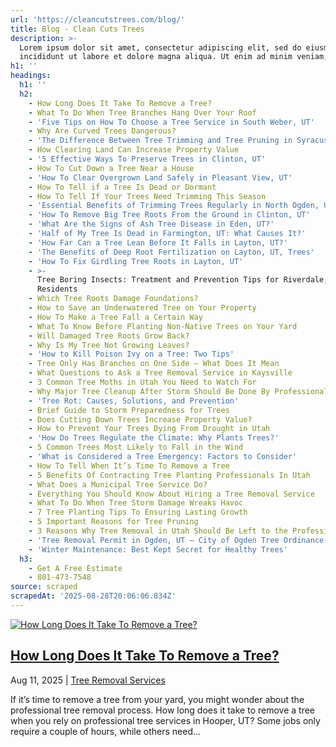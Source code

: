 ```yaml
---
url: 'https://cleancutstrees.com/blog/'
title: Blog - Clean Cuts Trees
description: >-
  Lorem ipsum dolor sit amet, consectetur adipiscing elit, sed do eiusmod tempor
  incididunt ut labore et dolore magna aliqua. Ut enim ad minim veniam, quis
h1: ''
headings:
  h1: ''
  h2:
    - How Long Does It Take To Remove a Tree?
    - What To Do When Tree Branches Hang Over Your Roof
    - 'Five Tips on How To Choose a Tree Service in South Weber, UT'
    - Why Are Curved Trees Dangerous?
    - 'The Difference Between Tree Trimming and Tree Pruning in Syracuse, UT'
    - How Clearing Land Can Increase Property Value
    - '5 Effective Ways To Preserve Trees in Clinton, UT'
    - How To Cut Down a Tree Near a House
    - 'How To Clear Overgrown Land Safely in Pleasant View, UT'
    - How To Tell if a Tree Is Dead or Dormant
    - How To Tell If Your Trees Need Trimming This Season
    - 'Essential Benefits of Trimming Trees Regularly in North Ogden, UT'
    - 'How To Remove Big Tree Roots From the Ground in Clinton, UT'
    - 'What Are the Signs of Ash Tree Disease in Eden, UT?'
    - 'Half of My Tree Is Dead in Farmington, UT: What Causes It?'
    - 'How Far Can a Tree Lean Before It Falls in Layton, UT?'
    - 'The Benefits of Deep Root Fertilization on Layton, UT, Trees'
    - 'How To Fix Girdling Tree Roots in Layton, UT'
    - >-
      Tree Boring Insects: Treatment and Prevention Tips for Riverdale, UT
      Residents
    - Which Tree Roots Damage Foundations?
    - How to Save an Underwatered Tree on Your Property
    - How To Make a Tree Fall a Certain Way
    - What To Know Before Planting Non-Native Trees on Your Yard
    - Will Damaged Tree Roots Grow Back?
    - Why Is My Tree Not Growing Leaves?
    - 'How to Kill Poison Ivy on a Tree: Two Tips'
    - Tree Only Has Branches on One Side – What Does It Mean
    - What Questions to Ask a Tree Removal Service in Kaysville
    - 3 Common Tree Moths in Utah You Need to Watch For
    - Why Major Tree Cleanup After Storm Should Be Done By Professionals
    - 'Tree Rot: Causes, Solutions, and Prevention'
    - Brief Guide to Storm Preparedness for Trees
    - Does Cutting Down Trees Increase Property Value?
    - How to Prevent Your Trees Dying From Drought in Utah
    - 'How Do Trees Regulate the Climate: Why Plants Trees?'
    - 5 Common Trees Most Likely to Fall in the Wind
    - 'What is Considered a Tree Emergency: Factors to Consider'
    - How To Tell When It’s Time To Remove a Tree
    - 5 Benefits Of Contracting Tree Planting Professionals In Utah
    - What Does a Municipal Tree Service Do?
    - Everything You Should Know About Hiring a Tree Removal Service
    - What To Do When Tree Storm Damage Wreaks Havoc
    - 7 Tree Planting Tips To Ensuring Lasting Growth
    - 5 Important Reasons for Tree Pruning
    - 3 Reasons Why Tree Removal in Utah Should Be Left to the Professionals
    - 'Tree Removal Permit in Ogden, UT – City of Ogden Tree Ordinance'
    - 'Winter Maintenance: Best Kept Secret for Healthy Trees'
  h3:
    - Get A Free Estimate
    - 801-473-7548
source: scraped
scrapedAt: '2025-08-28T20:06:06.834Z'
---
```

[![How Long Does It Take To Remove a Tree?](https://cleancutstrees.com/wp-content/uploads/how-long-does-it-take-to-remove-a-tree-1080x600.jpg)](https://cleancutstrees.com/2025/08/11/how-long-does-it-take-to-remove-a-tree/)

## [How Long Does It Take To Remove a Tree?](https://cleancutstrees.com/2025/08/11/how-long-does-it-take-to-remove-a-tree/)

Aug 11, 2025 | [Tree Removal Services](https://cleancutstrees.com/category/tree-removal-services/)

If it’s time to remove a tree from your yard, you might wonder about the professional tree removal process. How long does it take to remove a tree when you rely on professional tree services in Hooper, UT? Some jobs only require a couple of hours, while others need...

